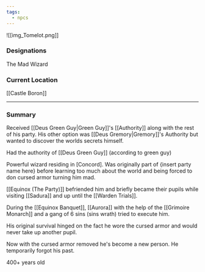 ```yaml
---
tags:
  - npcs
---
```

![[img_Tomelot.png]]
### Designations
The Mad Wizard

### Current Location
[[Castle Boron]]

___
### Summary
Received [[Deus Green Guy|Green Guy]]'s [[Authority]] along with the rest of his party.  His other option was [[Deus Gremory|Gremory]]'s Authority but wanted to discover the worlds secrets himself. 

Had the authority of [[Deus Green Guy]] (according to green guy)

Powerful wizard residing in [Concord]. Was originally part of {insert party name here} before learning too much about the world and being forced to don cursed armor turning him mad.

[[Equinox (The Party)]] befriended him and briefly became their pupils while visiting [[Sadura]] and up until the [[Warden Trials]].

During the [[Equinox Banquet]], [[Aurora]] with the help of the [[Grimoire Monarch]] and a gang of 6 sins (sins wrath) tried to execute him.

His original survival hinged on the fact he wore the cursed armor and would never take up another pupil.

Now with the cursed armor removed he's become a new person. He temporarily forgot his past.

400+ years old